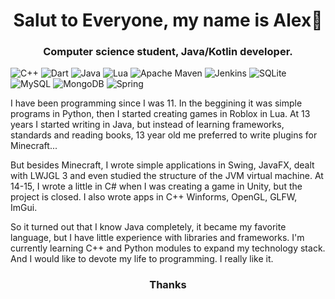 <h1 align="center">Salut to Everyone, my name is Alex👋</h1>
<h3 align="center">Computer science student, Java/Kotlin developer.</h3>

![C++](https://img.shields.io/badge/c++-%2300599C.svg?style=for-the-badge&logo=c%2B%2B&logoColor=white)
![Dart](https://img.shields.io/badge/dart-%230175C2.svg?style=for-the-badge&logo=dart&logoColor=white)
![Java](https://img.shields.io/badge/java-%23ED8B00.svg?style=for-the-badge&logo=openjdk&logoColor=white)
![Lua](https://img.shields.io/badge/lua-%232C2D72.svg?style=for-the-badge&logo=lua&logoColor=white)
![Apache Maven](https://img.shields.io/badge/Apache%20Maven-C71A36?style=for-the-badge&logo=Apache%20Maven&logoColor=white)
![Jenkins](https://img.shields.io/badge/jenkins-%232C5263.svg?style=for-the-badge&logo=jenkins&logoColor=white)
![SQLite](https://img.shields.io/badge/sqlite-%2307405e.svg?style=for-the-badge&logo=sqlite&logoColor=white)
![MySQL](https://img.shields.io/badge/mysql-4479A1.svg?style=for-the-badge&logo=mysql&logoColor=white)
![MongoDB](https://img.shields.io/badge/MongoDB-%234ea94b.svg?style=for-the-badge&logo=mongodb&logoColor=white)
![Spring](https://img.shields.io/badge/spring-%236DB33F.svg?style=for-the-badge&logo=spring&logoColor=white) 

I have been programming since I was 11. In the beggining it was simple programs in Python, then I started creating games in Roblox in Lua. At 13 years I started writing in Java, but instead of learning frameworks, standards and reading books, 13 year old me preferred to write plugins for Minecraft...

But besides Minecraft, I wrote simple applications in Swing, JavaFX, dealt with LWJGL 3 and even studied the structure of the JVM virtual machine. At 14-15, I wrote a little in C# when I was creating a game in Unity, but the project is closed. I also wrote apps in C++ Winforms, OpenGL, GLFW, ImGui.

So it turned out that I know Java completely, it became my favorite language, but I have little experience with libraries and frameworks.
I'm currently learning C++ and Python modules to expand my technology stack.
And I would like to devote my life to programming. I really like it.

<h3 align="center">Thanks</h3>
